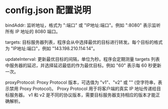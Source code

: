 # config.json 配置说明

bindAddr: 监听地址，格式为 ":端口" 或 "IP地址:端口"。例如 ":8080" 表示监听所有 IP 地址的 8080 端口。

targets: 目标服务器列表，程序会从中选择最优的目标进行转发。每个目标的格式为 "IP地址:端口"，例如 "143.198.210.114:14"。

updateInterval: 更新最优目标的间隔，单位为秒。程序会定期测量 targets 列表中服务器的延迟，并选择延迟最低的作为最优目标。例如 "60" 表示每 60 秒更新一次。

proxyProtocol: Proxy Protocol 版本，可选值为 "v1"、"v2" 或 "" (空字符串，表示禁用 Proxy Protocol)。 Proxy Protocol 用于将客户端的真实 IP 地址传递给目标服务器。 v1 和 v2 是不同的协议版本，需要目标服务器支持相应的版本才能正确解析。